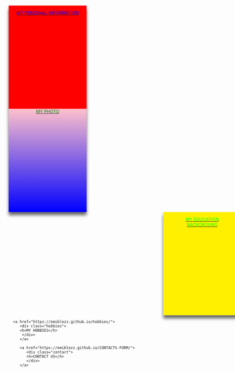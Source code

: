
<html lang="en">
<!-- my in-line css code-->
<style>
<!-- the main div -->
.container{
   display: flex;
   flex-direction: row;
   flex-wrap: wrap;
   justify-content: center;
} 
.bio {
background-size:0 auto;
background-color: red;
width:50%;
height:333px;
color:blue;
padding:15px 20px;
margin:0px;
box-shadow:0px 10px 10px rgba(0,0,0,0.6);
text-align: center;
box-sizing: border-box;
position: relative;

} 
.bio:hover{
background-color:green;
}
.education{
background-size:33.33px;
background-color: #fff000;
color:#00ff00;
padding:15px 25px;
margin:0px;
width:50%;
height:333px;
left: 500px;
box-shadow:0px 10px 10px rgba(0,0,0,0.6);
text-align: center;
box-sizing: border-box;
position: relative;
}
.education:hover{
background-color:pink;
}
.hobbies{
background-size: 0 auto;
background-color: gray;
color:#fff000;
padding:15px 25px;
margin-top:0px;
width:50%;
height:333px;
box-shadow:0px 10px 10px rgba(0,0,0,0.6);
text-align: center;
box-sizing: border-box;
position: relative;
}
.hobbies:hover{
background-color:chocolate;
}
.contact{
background-size: 15px;
background-color: purple;
color:green;
padding:15px 20px;
margin-top:0px;
width:50%;
height:333px;
box-shadow:0px 10px 10px rgba(0,0,0,0.6);
text-align: center;
box-sizing: border-box;
position: relative;
}
.contact:hover{
background-color:#000;
}
.photo{
background-size: 0;
background: linear-gradient(pink,blue);
color:green;
padding:15px 20px
margin:0px;
width:50%;
height:333px;
box-shadow:0px 10px 10px rgba(0,0,0,0.6);
text-align: center;
box-sizing: border-box;
position: relative;
}
.photo:hover{
background:gray;
}

</style>
<!-- the heading -->
<head>
   <meta charset="UTF-8">
   <link rel="shortcut icon" type="image/png" href="https://media-exp2.licdn.com/dms/image/C5603AQEjlsgLPej7wA/profile-displayphoto-shrink_200_200/0/1624454506617?e=2147483647&v=beta&t=0vVF6Jpprc4wJWm1BXVWp_OyJB-Kv1D9eGKx4Pd_big">
</head>
<!-- the body -->
<body>
<!-- this div is the main div container -->
<div class="container">
<!-- the children div begin from here -->
<a href="https://emiblezz.github.io/my-Bio-Data/">
</div>
<div class="bio">
<h>MY PERSONAL INFORMATION</h>
</div>
</a>

   <a href="https://emiblezz.github.io/my-photo/">
   <div class="photo">
   <h>MY PHOTO</h>
   </div>
   </a>
   
   <a href="https://emiblezz.github.io/my-education/">
      <div class="education">
      <h>MY EDUCATION BACKGROUND</h>
      </div>
      </a>
      
      <a href="https://emiblezz.github.io/hobbies/">
         <div class="hobbies">
         <h>MY HOBBIES</h>
          </div>
         </a>
        
         <a href="https://emiblezz.github.io/CONTACTS-FORM/">
            <div class="contact">
            <h>CONTACT US</h>
            </div>
         </a>
            
</div>
</body>
</html>
